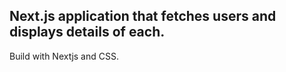 ## Next.js application that fetches users and displays details of each. 

Build with Nextjs and CSS. 
